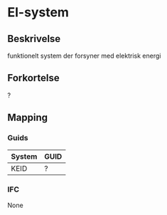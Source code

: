# El-system

## Beskrivelse

funktionelt system der forsyner med elektrisk energi

## Forkortelse

?

## Mapping

### Guids

| System | GUID |
| ------ | ---- |
| KEID   | ?    |

### IFC

None
